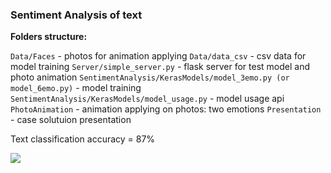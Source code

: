 ### Sentiment Analysis of text ###

__Folders structure:__

`Data/Faces` - photos for animation applying
`Data/data_csv`  - csv data for model training
`Server/simple_server.py` - flask server for test model and photo animation
`SentimentAnalysis/KerasModels/model_3emo.py (or model_6emo.py)` - model training 
`SentimentAnalysis/KerasModels/model_usage.py` - model usage api
`PhotoAnimation` - animation applying on photos: two emotions
`Presentation` - case solutuion presentation 

Text classification accuracy = 87%

![]('https://github.com/eestien/PhotoLab_Hack/blob/master/Presentation/man.jpg?raw=true')
